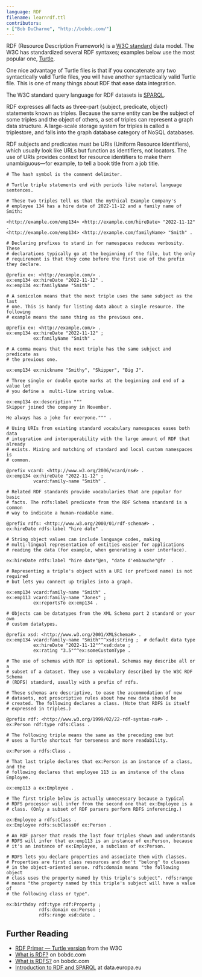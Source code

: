 ```yaml
---
language: RDF
filename: learnrdf.ttl
contributors:
- ["Bob DuCharme", "http://bobdc.com/"]
---
```


RDF (Resource Description Framework) is a [W3C
standard](https://www.w3.org/TR/2014/REC-rdf11-concepts-20140225/) data
model. The W3C has standardized several RDF syntaxes; examples below use the
most popular one, [Turtle](https://www.w3.org/TR/turtle/).

One nice advantage of Turtle files is that if you concatenate any two
syntactically valid Turtle files, you will have another syntactically valid
Turtle file. This is one of many things about RDF that ease data integration.

The W3C standard query language for RDF datasets is
[SPARQL](https://www.w3.org/TR/sparql11-query/).

RDF expresses all facts as three-part {subject, predicate, object} statements
known as triples. Because the same entity can be the subject of some triples
and the object of others, a set of triples can represent a graph data
structure. A large-scale storage system for triples is called a triplestore,
and falls into the graph database category of NoSQL databases.

RDF subjects and predicates must be URIs (Uniform Resource Identifiers), which
usually look like URLs but function as identifiers, not locators. The use of
URIs provides context for resource identifiers to make them unambiguous—for
example, to tell a book title from a job title.

```turtle
# The hash symbol is the comment delimiter. 

# Turtle triple statements end with periods like natural language sentences.

# These two triples tell us that the mythical Example Company's
# employee 134 has a hire date of 2022-11-12 and a family name of Smith:

<http://example.com/emp134> <http://example.com/hireDate> "2022-11-12" .
<http://example.com/emp134> <http://example.com/familyName> "Smith" .

# Declaring prefixes to stand in for namespaces reduces verbosity. These
# declarations typically go at the beginning of the file, but the only
# requirement is that they come before the first use of the prefix they declare.

@prefix ex: <http://example.com/> .
ex:emp134 ex:hireDate "2022-11-12" .
ex:emp134 ex:familyName "Smith" .

# A semicolon means that the next triple uses the same subject as the last
# one. This is handy for listing data about a single resource. The following
# example means the same thing as the previous one.

@prefix ex: <http://example.com/> .
ex:emp134 ex:hireDate "2022-11-12" ;
          ex:familyName "Smith" .

# A comma means that the next triple has the same subject and predicate as
# the previous one.

ex:emp134 ex:nickname "Smithy", "Skipper", "Big J". 

# Three single or double quote marks at the beginning and end of a value let
# you define a  multi-line string value.

ex:emp134 ex:description """
Skipper joined the company in November. 

He always has a joke for everyone.""" . 

# Using URIs from existing standard vocabulary namespaces eases both data
# integration and interoperability with the large amount of RDF that already
# exists. Mixing and matching of standard and local custom namespaces is
# common.

@prefix vcard: <http://www.w3.org/2006/vcard/ns#> .
ex:emp134 ex:hireDate "2022-11-12" ;
          vcard:family-name "Smith" .

# Related RDF standards provide vocabularies that are popular for basic
# facts. The rdfs:label predicate from the RDF Schema standard is a common 
# way to indicate a human-readable name.

@prefix rdfs: <http://www.w3.org/2000/01/rdf-schema#> .
ex:hireDate rdfs:label "hire date" . 

# String object values can include language codes, making
# multi-lingual representation of entities easier for applications
# reading the data (for example, when generating a user interface).

ex:hireDate rdfs:label "hire date"@en, "date d'embauche"@fr  . 

# Representing a triple's object with a URI (or prefixed name) is not required
# but lets you connect up triples into a graph.

ex:emp134 vcard:family-name "Smith" .
ex:emp113 vcard:family-name "Jones" ;
          ex:reportsTo ex:emp134 . 

# Objects can be datatypes from the XML Schema part 2 standard or your own
# custom datatypes.

@prefix xsd: <http://www.w3.org/2001/XMLSchema#> .
ex:emp134 vcard:family-name "Smith"^^xsd:string ;  # default data type
          ex:hireDate "2022-11-12"^^xsd:date ;
          ex:rating "3.5"^^ex:someCustomType . 

# The use of schemas with RDF is optional. Schemas may describe all or a
# subset of a dataset. They use a vocabulary described by the W3C RDF Schema
# (RDFS) standard, usually with a prefix of rdfs.

# These schemas are descriptive, to ease the accommodation of new
# datasets, not proscriptive rules about how new data should be 
# created. The following declares a class. (Note that RDFS is itself 
# expressed in triples.)

@prefix rdf: <http://www.w3.org/1999/02/22-rdf-syntax-ns#> . 
ex:Person rdf:type rdfs:Class .

# The following triple means the same as the preceding one but 
# uses a Turtle shortcut for terseness and more readability.

ex:Person a rdfs:Class .

# That last triple declares that ex:Person is an instance of a class, and the
# following declares that employee 113 is an instance of the class Employee.

ex:emp113 a ex:Employee . 

# The first triple below is actually unnecessary because a typical
# RDFS processor will infer from the second one that ex:Employee is a
# class. (Only a subset of RDF parsers perform RDFS inferencing.)

ex:Employee a rdfs:Class .
ex:Employee rdfs:subClassOf ex:Person .

# An RDF parser that reads the last four triples shown and understands
# RDFS will infer that ex:emp113 is an instance of ex:Person, because
# it's an instance of ex:Employee, a subclass of ex:Person.

# RDFS lets you declare properties and associate them with classes. 
# Properties are first class resources and don't "belong" to classes 
# in the object-oriented sense. rdfs:domain means "the following object 
# class uses the property named by this triple's subject". rdfs:range 
# means "the property named by this triple's subject will have a value of 
# the following class or type". 

ex:birthday rdf:type rdf:Property ; 
            rdfs:domain ex:Person ;
            rdfs:range xsd:date .

```

## Further Reading

* [RDF Primer — Turtle version](https://www.w3.org/2007/02/turtle/primer/) from the W3C
* [What is RDF?](https://www.bobdc.com/blog/whatisrdf/) on bobdc.com
* [What is RDFS?](https://www.bobdc.com/blog/whatisrdfs/) on bobdc.com 
* [Introduction to RDF and SPARQL](https://data.europa.eu/sites/default/files/d2.1.2_training_module_1.3_introduction_to_rdf_sparql_en_edp.pdf) at data.europa.eu


